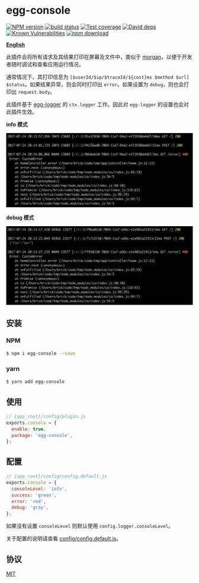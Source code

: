 # egg-console

[![NPM version][npm-image]][npm-url]
[![build status][travis-image]][travis-url]
[![Test coverage][codecov-image]][codecov-url]
[![David deps][david-image]][david-url]
[![Known Vulnerabilities][snyk-image]][snyk-url]
[![npm download][download-image]][download-url]

[npm-image]: https://img.shields.io/npm/v/egg-console.svg?style=flat-square
[npm-url]: https://npmjs.org/package/egg-console
[travis-image]: https://img.shields.io/travis/brickyang/egg-console.svg?style=flat-square
[travis-url]: https://travis-ci.org/brickyang/egg-console
[codecov-image]: https://img.shields.io/codecov/c/github/brickyang/egg-console.svg?style=flat-square
[codecov-url]: https://codecov.io/github/brickyang/egg-console?branch=master
[david-image]: https://img.shields.io/david/brickyang/egg-console.svg?style=flat-square
[david-url]: https://david-dm.org/brickyang/egg-console
[snyk-image]: https://snyk.io/test/npm/egg-console/badge.svg?style=flat-square
[snyk-url]: https://snyk.io/test/npm/egg-console
[download-image]: https://img.shields.io/npm/dm/egg-console.svg?style=flat-square
[download-url]: https://npmjs.org/package/egg-console

[**English**](https://github.com/brickyang/egg-console/blob/master/README.md)

此插件会将所有请求及其结果打印在屏幕及文件中，类似于 [morgan](https://github.com/expressjs/morgan)，以便于开发者随时调试和查看应用运行情况。

通常情况下，其打印信息为 `[$userId/$ip/$traceId/${cost}ms $method $url] $status`。如果结果异常，则会同时打印出 `error`。如果设置为 `debug`，则也会打印出 `request.body`。

此插件基于 [egg-logger](https://github.com/eggjs/egg-logger) 的 `ctx.logger` 工作。因此对 `egg-logger` 的设置也会对此插件生效。

**info 模式**

![](https://raw.githubusercontent.com/brickyang/egg-console/master/screen/info.png)

**debug 模式**

![](https://raw.githubusercontent.com/brickyang/egg-console/master/screen/debug.png)

## 安装

### NPM
```bash
$ npm i egg-console --save
```
### yarn
```bash
$ yarn add egg-console
```
## 使用

```js
// {app_root}/config/plugin.js
exports.console = {
  enable: true,
  package: 'egg-console',
};
```

## 配置

```js
// {app_root}/config/config.default.js
exports.console = {
  consoleLevel: 'info',
  success: 'green',
  error: 'red',
  debug: 'gray',
};
```

如果没有设置 `consoleLevel` 则默认使用 `config.logger.consoleLevel`。

关于配置的说明请查看 [config/config.default.js](config/config.default.js)。

## 协议

[MIT](LICENSE)
